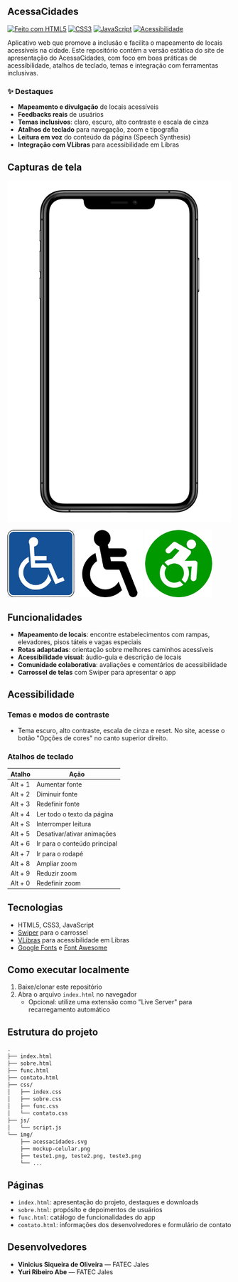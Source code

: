 ## AcessaCidades

[![Feito com HTML5](https://img.shields.io/badge/HTML5-E34F26?logo=html5&logoColor=white)](https://developer.mozilla.org/pt-BR/docs/Web/HTML) [![CSS3](https://img.shields.io/badge/CSS3-1572B6?logo=css3&logoColor=white)](https://developer.mozilla.org/pt-BR/docs/Web/CSS) [![JavaScript](https://img.shields.io/badge/JavaScript-F7DF1E?logo=javascript&logoColor=222)](https://developer.mozilla.org/pt-BR/docs/Web/JavaScript) [![Acessibilidade](https://img.shields.io/badge/A11y-Accessible-blueviolet)](https://www.w3.org/WAI/)

Aplicativo web que promove a inclusão e facilita o mapeamento de locais acessíveis na cidade. Este repositório contém a versão estática do site de apresentação do AcessaCidades, com foco em boas práticas de acessibilidade, atalhos de teclado, temas e integração com ferramentas inclusivas.

### ✨ Destaques
- **Mapeamento e divulgação** de locais acessíveis
- **Feedbacks reais** de usuários
- **Temas inclusivos**: claro, escuro, alto contraste e escala de cinza
- **Atalhos de teclado** para navegação, zoom e tipografia
- **Leitura em voz** do conteúdo da página (Speech Synthesis)
- **Integração com VLibras** para acessibilidade em Libras

## Capturas de tela

![Mockup do app](img/mockup-celular.png)

<div>

<img src="img/teste1.png" alt="Tela 1 do app" width="30%" />
<img src="img/teste2.png" alt="Tela 2 do app" width="30%" />
<img src="img/teste3.png" alt="Tela 3 do app" width="30%" />

</div>

## Funcionalidades
- **Mapeamento de locais**: encontre estabelecimentos com rampas, elevadores, pisos táteis e vagas especiais
- **Rotas adaptadas**: orientação sobre melhores caminhos acessíveis
- **Acessibilidade visual**: áudio-guia e descrição de locais
- **Comunidade colaborativa**: avaliações e comentários de acessibilidade
- **Carrossel de telas** com Swiper para apresentar o app

## Acessibilidade

### Temas e modos de contraste
- Tema escuro, alto contraste, escala de cinza e reset. No site, acesse o botão "Opções de cores" no canto superior direito.

### Atalhos de teclado

| Atalho | Ação |
|---|---|
| Alt + 1 | Aumentar fonte |
| Alt + 2 | Diminuir fonte |
| Alt + 3 | Redefinir fonte |
| Alt + 4 | Ler todo o texto da página |
| Alt + S | Interromper leitura |
| Alt + 5 | Desativar/ativar animações |
| Alt + 6 | Ir para o conteúdo principal |
| Alt + 7 | Ir para o rodapé |
| Alt + 8 | Ampliar zoom |
| Alt + 9 | Reduzir zoom |
| Alt + 0 | Redefinir zoom |

## Tecnologias
- HTML5, CSS3, JavaScript
- [Swiper](https://swiperjs.com/) para o carrossel
- [VLibras](https://www.gov.br/libras/) para acessibilidade em Libras
- [Google Fonts](https://fonts.google.com/) e [Font Awesome](https://fontawesome.com/)

## Como executar localmente
1. Baixe/clonar este repositório
2. Abra o arquivo `index.html` no navegador
   - Opcional: utilize uma extensão como "Live Server" para recarregamento automático

## Estrutura do projeto

```
.
├── index.html
├── sobre.html
├── func.html
├── contato.html
├── css/
│   ├── index.css
│   ├── sobre.css
│   ├── func.css
│   └── contato.css
├── js/
│   └── script.js
└── img/
    ├── acessacidades.svg
    ├── mockup-celular.png
    ├── teste1.png, teste2.png, teste3.png
    └── ...
```

## Páginas
- `index.html`: apresentação do projeto, destaques e downloads
- `sobre.html`: propósito e depoimentos de usuários
- `func.html`: catálogo de funcionalidades do app
- `contato.html`: informações dos desenvolvedores e formulário de contato

## Desenvolvedores
- **Vinicius Siqueira de Oliveira** — FATEC Jales
- **Yuri Ribeiro Abe** — FATEC Jales


